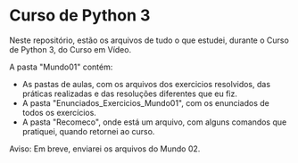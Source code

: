# Curso de Python 3

Neste repositório, estão os arquivos de tudo o que estudei, durante o Curso de Python 3, do Curso em Vídeo.

A pasta "Mundo01" contém:

- As pastas de aulas, com os arquivos dos exercicios resolvidos, das práticas realizadas e das resoluções diferentes que eu fiz.
- A pasta "Enunciados_Exercicios_Mundo01", com os enunciados de todos os exercícios.
- A pasta "Recomeco", onde está um arquivo, com alguns comandos que pratiquei, quando retornei ao curso.


Aviso: Em breve, enviarei os arquivos do Mundo 02.
